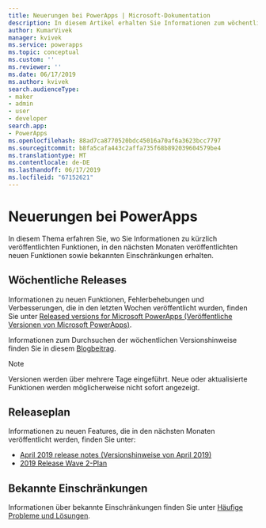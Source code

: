 ```yaml
---
title: Neuerungen bei PowerApps | Microsoft-Dokumentation
description: In diesem Artikel erhalten Sie Informationen zum wöchentlichen Release und den Versionshinweisen von PowerApps.
author: KumarVivek
manager: kvivek
ms.service: powerapps
ms.topic: conceptual
ms.custom: ''
ms.reviewer: ''
ms.date: 06/17/2019
ms.author: kvivek
search.audienceType:
- maker
- admin
- user
- developer
search.app:
- PowerApps
ms.openlocfilehash: 88ad7ca8770520bdc45016a70af6a3623bcc7797
ms.sourcegitcommit: b8fa5cafa443c2affa735f68b892039604579be4
ms.translationtype: MT
ms.contentlocale: de-DE
ms.lasthandoff: 06/17/2019
ms.locfileid: "67152621"
---
```

# <a name="whats-new-in-powerapps"></a>Neuerungen bei PowerApps

In diesem Thema erfahren Sie, wo Sie Informationen zu kürzlich veröffentlichten Funktionen, in den nächsten Monaten veröffentlichten neuen Funktionen sowie bekannten Einschränkungen erhalten.

## <a name="weekly-releases"></a>Wöchentliche Releases

Informationen zu neuen Funktionen, Fehlerbehebungen und Verbesserungen, die in den letzten Wochen veröffentlicht wurden, finden Sie unter [Released versions for Microsoft PowerApps (Veröffentliche Versionen von Microsoft PowerApps)](https://docs.microsoft.com/business-applications-release-notes/powerplatform/released-versions/powerapps).

Informationen zum Durchsuchen der wöchentlichen Versionshinweise finden Sie in diesem [Blogbeitrag](https://powerapps.microsoft.com/en-us/blog/stay-tuned-with-the-latest-features-and-fixes-through-powerapps-weekly-release-notes/).

> [!NOTE]
> Versionen werden über mehrere Tage eingeführt. Neue oder aktualisierte Funktionen werden möglicherweise nicht sofort angezeigt.

## <a name="release-plan"></a>Releaseplan

Informationen zu neuen Features, die in den nächsten Monaten veröffentlicht werden, finden Sie unter:
- [April 2019 release notes (Versionshinweise von April 2019)](https://docs.microsoft.com/business-applications-release-notes/April19/microsoft-powerapps/planned-features)
- [2019 Release Wave 2-Plan](https://docs.microsoft.com/power-platform-release-plan/2019wave2/microsoft-powerapps/planned-features)

## <a name="known-limitations"></a>Bekannte Einschränkungen

Informationen über bekannte Einschränkungen finden Sie unter [Häufige Probleme und Lösungen](common-issues-and-resolutions.md).

